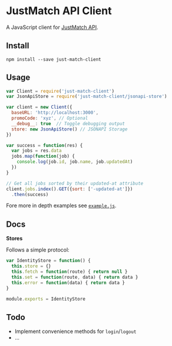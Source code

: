# JustMatch API Client

A JavaScript client for [JustMatch API](https://github.com/justarrived/just_match_api).

## Install

```
npm install --save just-match-client
```

## Usage

```javascript
var Client = require('just-match-client')
var JsonApiStore = require('just-match-client/jsonapi-store')

var client = new Client({
  baseURL: 'http://localhost:3000',
  promoCode: 'xyz', // Optional
  __debug__: true  // Toggle debugging output
  store: new JsonApiStore() // JSONAPI Storage
})

var success = function(res) {
  var jobs = res.data
  jobs.map(function(job) {
    console.log(job.id, job.name, job.updatedAt)
  })
}

// Get all jobs sorted by their updated-at attribute
client.jobs.index().GET({sort: ['-updated-at']})
  .then(success)
```

Fore more in depth examples see [`example.js`](example.js).

## Docs

__Stores__

Follows a simple protocol:

```javascript
var IdentityStore = function() {
  this.store = {}
  this.fetch = function(route) { return null }
  this.set = function(route, data) { return data }
  this.error = function(data) { return data }
}

module.exports = IdentityStore
```


## Todo

* Implement convenience methods for `login`/`logout`
* ...
